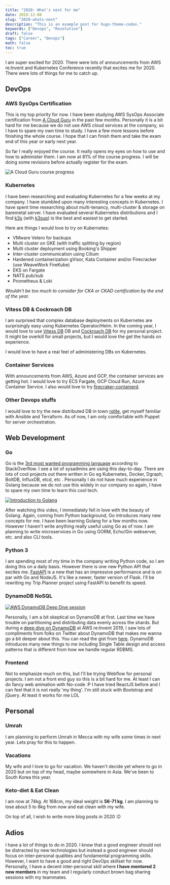 ```yaml
---
title: "2020: What's next for me"
date: 2019-12-08
slug: "2020-whats-next"
description: "This is an example post for hugo-theme-codex."
keywords: ["Devops", "Resolution"]
draft: false
tags: ["Career", "Devops"]
math: false
toc: true
---
```


I am super excited for 2020. There were lots of announcements from AWS re:Invent and Kubernetes Conference recently that excites me for 2020. There were lots of things for me to catch up.

## DevOps

### AWS SysOps Certification

This is my top priority for now. I have been studying AWS SysOps Associate certification from [A Cloud Guru](https://acloud.guru) in the past few months. Personally it is a bit hard for me because we do not use AWS cloud services at the company, so I have to spare my own time to study. I have a few more lessons before finishing the whole course. I hope that I can finish them and take the exam end of this year or early next year.

So far I really enjoyed the course. It really opens my eyes on how to use and how to administer them. I am now at 81% of the course progress. I will be doing some revisions before actually register for the exam.

![A Cloud Guru course progress](/blog/3/acloudguru.png)

### Kubernetes

I have been researching and evaluating Kubernetes for a few weeks at my company. I have stumbled upon many interesting concepts in Kubernetes. I have spent time researching about multi-tenancy, multi-cluster & storage on baremetal server. I have evaluated several Kubernetes distributions and I find [k3s](k3s.io) (with [k3sup](http://k3sup.dev)) is the best and easiest to get started.

Here are things I would love to try on Kubernetes:

- VMware Velero for backups
- Multi cluster on GKE (with traffic splitting by region)
- Multi cluster deployment using Booking's Shipper
- Inter-cluster communication using Cilium
- Hardened containerization gVisor, Kata Container and/or Firecracker (use WeaveWork FireKube)
- EKS on Fargate
- NATS pub/sub
- Prometheus & Loki

*Wouldn't be too much to consider for CKA or CKAD certification by the end of the year.*

### Vitess DB & Cockroach DB

I am surprised that complex database deployments on Kubernetes are surprisingly easy using Kubernetes Operator/Helm. In the coming year, I would love to use [Vitess DB](https://vitess.io) DB and [Cockroach DB](cockroachlabs.com) for my personal project. It might be overkill for small projects, but I would love the get the hands on experience.

I would love to have a real feel of administering DBs on Kubernetes. 

### Container Services

With announcements from AWS, Azure and GCP, the container services are getting hot. I would love to try ECS Fargate, GCP Cloud Run, Azure Container Service. I also would love to try [firecraker-containerd](https://firecracker-microvm.github.io/).

### Other Devops stuffs

I would love to try the new distributed DB in town [rqlite](https://github.com/rqlite/rqlite), get myself familiar with Ansible and Terraform. As of now, I am only comfortable with Puppet for server orchestration.

## Web Development

### Go

Go is the [3rd most wanted programming language](https://insights.stackoverflow.com/survey/2019#most-loved-dreaded-and-wanted) according to StackOverflow. I see a lot of sysadmins are using this day-to-day. There are lots of cool projects out there written in Go eg Kubernetes, Docker, Dgraph, BoltDB, InfluxDB, etcd, etc . Personally I do not have much experience in Golang because we do not use this widely in our company so again, I have to spare my own time to learn this cool tech.

[![Introduction to Golang](https://img.youtube.com/vi/C8LgvuEBraI/0.jpg)](https://www.youtube.com/watch?v=C8LgvuEBraI)

After watching this video, I immediately fell in love with the beauty of Golang. Again, coming from Python background, Go introduces many new concepts for me. I have been learning Golang for a few months now. However I haven't write anything really useful using Go as of now. I am planning to write microservices in Go using GORM, Echo/Gin webserver, etc. and also CLI tools.

### Python 3

I am spending most of my time in the company writing Python code, so I am doing this on a daily basis. However there is one new Python API that excites me. [FastAPI](https://fastapi.tiangolo.com/) is a new that has an impressive performance and is on par with Go and NodeJS. It's like a newer, faster version of Flask. I'll be rewriting my Trip Planner project using FastAPI to benefit its speed.

### DynamoDB NoSQL

[![AWS DynamoDB Deep Dive session](https://img.youtube.com/vi/6yqfmXiZTlM/0.jpg)](https://www.youtube.com/watch?v=yfJZc3sJZ8E)

Personally, I am a bit skeptical on DynamoDB at first. Last time we have trouble on partitioning and distributing data evenly across the shards. But during a [deep dive on DynamoDB](https://www.youtube.com/watch?v=6yqfmXiZTlM) at AWS re:Invent 2019, I saw lots of compliments from folks on Twitter about DynamoDB that makes me wanna go a bit deeper about this. You can read the gist from [here](https://www.jeremydaly.com/takeaways-from-dynamodb-deep-dive-advanced-design-patterns-dat403/). DynamoDB introduces many new things to me including Single Table design and access patterns that is different from how we handle regular RDBMS.

### Frontend

Not to emphasize much on this, but I'll be trying Webflow for personal projects. I am not a front end guy so this is a bit hard for me. At least I can do fancy web animation with No-code :P I have tried ReactJS before and I can feel that it is not really 'my thing'. I'm still stuck with Bootstrap and jQuery. At least it works for me LOL

## Personal

### Umrah

I am planning to perform Umrah in Mecca with my wife some times in next year. Lets pray for this to happen.

### Vacations

My wife and I love to go for vacation. We haven't decide yet where to go in 2020 but on top of my head, maybe somewhere in Asia. We've been to South Korea this year.

### Keto-diet & Eat Clean

I am now at 74kg. At 168cm, my ideal weight is **56-71 kg**. I am planning to lose about 5 to 8kg from now and eat clean with my wife.

On top of all, I wish to write more blog posts in 2020 :D

## Adios

I have a lot of things to do in 2020. I know that a good engineer should not be distracted by new technologies but instead a good engineer should focus on inter-personal qualities and fundamental programming skills. However, I want to have a good and right DevOps skillset for now. Personally, I have a decent inter-personal skill where **I have mentored 2 new members** in my team and I regularly conduct brown bag sharing sessions with my teammates.
